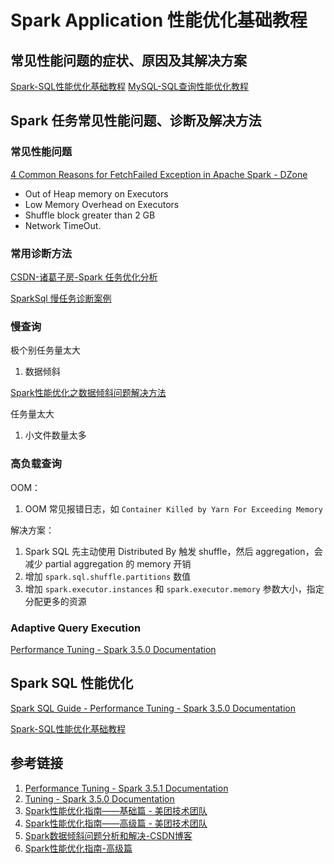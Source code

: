 # Spark Application 性能优化基础教程


## 常见性能问题的症状、原因及其解决方案

[Spark-SQL性能优化基础教程](work/component/Big-Data/Apache-Spark/API/Spark-SQL性能优化基础教程.md)
[MySQL-SQL查询性能优化教程](work/component/Back-End/MySQL/solution/MySQL-SQL查询性能优化教程.md)

## Spark 任务常见性能问题、诊断及解决方法

### 常见性能问题

[4 Common Reasons for FetchFailed Exception in Apache Spark - DZone](https://dzone.com/articles/four-common-reasons-for-fetchfailed-exception-in-a)
- Out of Heap memory on Executors
- Low Memory Overhead on Executors
- Shuffle block greater than 2 GB
- Network TimeOut.

### 常用诊断方法

[CSDN-诸葛子房-Spark 任务优化分析](https://blog.csdn.net/weixin_43291055/article/details/133770448)

[SparkSql 慢任务诊断案例](https://mp.weixin.qq.com/s/3RrpzO5rPthKfyGX8MvnFw)


### 慢查询

极个别任务量太大
1. 数据倾斜

[Spark性能优化之数据倾斜问题解决方法](work/component/Big-Data/Apache-Spark/solution/Spark性能优化之数据倾斜问题解决方法.md)


任务量太大
1. 小文件数量太多


### 高负载查询

OOM：
1. OOM 常见报错日志，如 `Container Killed by Yarn For Exceeding Memory`

解决方案：
1. Spark SQL 先主动使用 Distributed By 触发 shuffle，然后 aggregation，会减少 partial aggregation 的 memory 开销
2. 增加 `spark.sql.shuffle.partitions` 数值
3. 增加 `spark.executor.instances` 和 `spark.executor.memory` 参数大小，指定分配更多的资源


### Adaptive Query Execution

[Performance Tuning - Spark 3.5.0 Documentation](https://spark.apache.org/docs/latest/sql-performance-tuning.html#adaptive-query-execution)

## Spark SQL 性能优化

[Spark SQL Guide - Performance Tuning - Spark 3.5.0 Documentation](https://spark.apache.org/docs/latest/sql-performance-tuning.html)

[Spark-SQL性能优化基础教程](work/component/Big-Data/Apache-Spark/API/Spark-SQL性能优化基础教程.md)

## 参考链接
1. [Performance Tuning - Spark 3.5.1 Documentation](https://spark.apache.org/docs/latest/sql-performance-tuning.html)
2. [Tuning - Spark 3.5.0 Documentation](https://spark.apache.org/docs/latest/tuning.html#tuning-spark)
3. [Spark性能优化指南——基础篇 - 美团技术团队](https://tech.meituan.com/2016/04/29/spark-tuning-basic.html)
4. [Spark性能优化指南——高级篇 - 美团技术团队](https://tech.meituan.com/2016/05/12/spark-tuning-pro.html)
5. [Spark数据倾斜问题分析和解决-CSDN博客](https://blog.csdn.net/weixin_43291055/article/details/133770448)
6. [Spark性能优化指南-高级篇](https://mp.weixin.qq.com/s/gqBlYim7JYjAXW3CYssLBA)